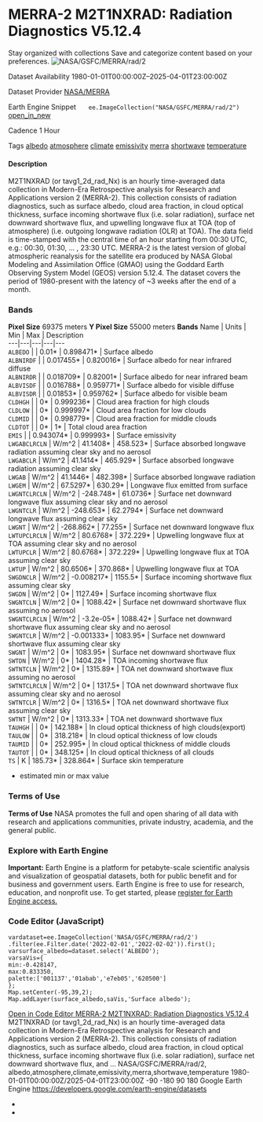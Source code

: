 
#  MERRA-2 M2T1NXRAD: Radiation Diagnostics V5.12.4 
Stay organized with collections  Save and categorize content based on your preferences. 
![NASA/GSFC/MERRA/rad/2](https://developers.google.com/earth-engine/datasets/images/NASA/NASA_GSFC_MERRA_rad_2_sample.png) 

Dataset Availability
    1980-01-01T00:00:00Z–2025-04-01T23:00:00Z 

Dataset Provider
     [ NASA/MERRA ](https://gmao.gsfc.nasa.gov/reanalysis/MERRA-2/) 

Earth Engine Snippet
     `    ee.ImageCollection("NASA/GSFC/MERRA/rad/2")   ` [ open_in_new ](https://code.earthengine.google.com/?scriptPath=Examples:Datasets/NASA/NASA_GSFC_MERRA_rad_2) 

Cadence
    1 Hour 

Tags
     [albedo](https://developers.google.com/earth-engine/datasets/tags/albedo) [atmosphere](https://developers.google.com/earth-engine/datasets/tags/atmosphere) [climate](https://developers.google.com/earth-engine/datasets/tags/climate) [emissivity](https://developers.google.com/earth-engine/datasets/tags/emissivity) [merra](https://developers.google.com/earth-engine/datasets/tags/merra) [shortwave](https://developers.google.com/earth-engine/datasets/tags/shortwave) [temperature](https://developers.google.com/earth-engine/datasets/tags/temperature)
#### Description
M2T1NXRAD (or tavg1_2d_rad_Nx) is an hourly time-averaged data collection in Modern-Era Retrospective analysis for Research and Applications version 2 (MERRA-2). This collection consists of radiation diagnostics, such as surface albedo, cloud area fraction, in cloud optical thickness, surface incoming shortwave flux (i.e. solar radiation), surface net downward shortwave flux, and upwelling longwave flux at TOA (top of atmosphere) (i.e. outgoing longwave radiation (OLR) at TOA). The data field is time-stamped with the central time of an hour starting from 00:30 UTC, e.g.: 00:30, 01:30, ... , 23:30 UTC.
MERRA-2 is the latest version of global atmospheric reanalysis for the satellite era produced by NASA Global Modeling and Assimilation Office (GMAO) using the Goddard Earth Observing System Model (GEOS) version 5.12.4. The dataset covers the period of 1980-present with the latency of ~3 weeks after the end of a month.
### Bands
**Pixel Size** 69375 meters 
**Y Pixel Size** 55000 meters 
**Bands**
Name | Units | Min | Max | Description  
---|---|---|---|---  
`ALBEDO` |  |  0.01*  |  0.898471*  | Surface albedo  
`ALBNIRDF` |  |  0.017455*  |  0.820016*  | Surface albedo for near infrared diffuse  
`ALBNIRDR` |  |  0.018709*  |  0.82001*  | Surface albedo for near infrared beam  
`ALBVISDF` |  |  0.016788*  |  0.959771*  | Surface albedo for visible diffuse  
`ALBVISDR` |  |  0.01853*  |  0.959762*  | Surface albedo for visible beam  
`CLDHGH` |  |  0*  |  0.999236*  | Cloud area fraction for high clouds  
`CLDLOW` |  |  0*  |  0.999997*  | Cloud area fraction for low clouds  
`CLDMID` |  |  0*  |  0.998779*  | Cloud area fraction for middle clouds  
`CLDTOT` |  |  0*  |  1*  | Total cloud area fraction  
`EMIS` |  |  0.943074*  |  0.999993*  | Surface emissivity  
`LWGABCLRCLN` | W/m^2 |  41.1408*  |  458.523*  | Surface absorbed longwave radiation assuming clear sky and no aerosol  
`LWGABCLR` | W/m^2 |  41.1414*  |  465.929*  | Surface absorbed longwave radiation assuming clear sky  
`LWGAB` | W/m^2 |  41.1446*  |  482.398*  | Surface absorbed longwave radiation  
`LWGEM` | W/m^2 |  67.5297*  |  630.29*  | Longwave flux emitted from surface  
`LWGNTCLRCLN` | W/m^2 |  -248.748*  |  61.0736*  | Surface net downward longwave flux assuming clear sky and no aerosol  
`LWGNTCLR` | W/m^2 |  -248.653*  |  62.2794*  | Surface net downward longwave flux assuming clear sky  
`LWGNT` | W/m^2 |  -268.862*  |  77.255*  | Surface net downward longwave flux  
`LWTUPCLRCLN` | W/m^2 |  80.6768*  |  372.229*  | Upwelling longwave flux at TOA assuming clear sky and no aerosol  
`LWTUPCLR` | W/m^2 |  80.6768*  |  372.229*  | Upwelling longwave flux at TOA assuming clear sky  
`LWTUP` | W/m^2 |  80.6506*  |  370.868*  | Upwelling longwave flux at TOA  
`SWGDNCLR` | W/m^2 |  -0.008217*  |  1155.5*  | Surface incoming shortwave flux assuming clear sky  
`SWGDN` | W/m^2 |  0*  |  1127.49*  | Surface incoming shortwave flux  
`SWGNTCLN` | W/m^2 |  0*  |  1088.42*  | Surface net downward shortwave flux assuming no aerosol  
`SWGNTCLRCLN` | W/m^2 |  -3.2e-05*  |  1088.42*  | Surface net downward shortwave flux assuming clear sky and no aerosol  
`SWGNTCLR` | W/m^2 |  -0.001333*  |  1083.95*  | Surface net downward shortwave flux assuming clear sky  
`SWGNT` | W/m^2 |  0*  |  1083.95*  | Surface net downward shortwave flux  
`SWTDN` | W/m^2 |  0*  |  1404.28*  | TOA incoming shortwave flux  
`SWTNTCLN` | W/m^2 |  0*  |  1315.89*  | TOA net downward shortwave flux assuming no aerosol  
`SWTNTCLRCLN` | W/m^2 |  0*  |  1317.5*  | TOA net downward shortwave flux assuming clear sky and no aerosol  
`SWTNTCLR` | W/m^2 |  0*  |  1316.5*  | TOA net downward shortwave flux assuming clear sky  
`SWTNT` | W/m^2 |  0*  |  1313.33*  | TOA net downward shortwave flux  
`TAUHGH` |  |  0*  |  142.188*  | In cloud optical thickness of high clouds(export)  
`TAULOW` |  |  0*  |  318.218*  | In cloud optical thickness of low clouds  
`TAUMID` |  |  0*  |  252.995*  | In cloud optical thickness of middle clouds  
`TAUTOT` |  |  0*  |  348.125*  | In cloud optical thickness of all clouds  
`TS` | K |  185.73*  |  328.864*  | Surface skin temperature  
* estimated min or max value 
### Terms of Use
**Terms of Use**
NASA promotes the full and open sharing of all data with research and applications communities, private industry, academia, and the general public.
### Explore with Earth Engine
**Important:** Earth Engine is a platform for petabyte-scale scientific analysis and visualization of geospatial datasets, both for public benefit and for business and government users. Earth Engine is free to use for research, education, and nonprofit use. To get started, please [register for Earth Engine access.](https://console.cloud.google.com/earth-engine)
### Code Editor (JavaScript)
```
vardataset=ee.ImageCollection('NASA/GSFC/MERRA/rad/2')
.filter(ee.Filter.date('2022-02-01','2022-02-02')).first();
varsurface_albedo=dataset.select('ALBEDO');
varsaVis={
min:-0.428147,
max:0.833350,
palette:['001137','01abab','e7eb05','620500']
};
Map.setCenter(-95,39,2);
Map.addLayer(surface_albedo,saVis,'Surface albedo');
```
[ Open in Code Editor ](https://code.earthengine.google.com/?scriptPath=Examples:Datasets/NASA/NASA_GSFC_MERRA_rad_2)
[ MERRA-2 M2T1NXRAD: Radiation Diagnostics V5.12.4 ](https://developers.google.com/earth-engine/datasets/catalog/NASA_GSFC_MERRA_rad_2)
M2T1NXRAD (or tavg1_2d_rad_Nx) is an hourly time-averaged data collection in Modern-Era Retrospective analysis for Research and Applications version 2 (MERRA-2). This collection consists of radiation diagnostics, such as surface albedo, cloud area fraction, in cloud optical thickness, surface incoming shortwave flux (i.e. solar radiation), surface net downward shortwave flux, and …
NASA/GSFC/MERRA/rad/2, albedo,atmosphere,climate,emissivity,merra,shortwave,temperature 
1980-01-01T00:00:00Z/2025-04-01T23:00:00Z
-90 -180 90 180 
Google Earth Engine
https://developers.google.com/earth-engine/datasets
  * [ ](https://doi.org/https://gmao.gsfc.nasa.gov/reanalysis/MERRA-2/)
  * [ ](https://doi.org/https://developers.google.com/earth-engine/datasets/catalog/NASA_GSFC_MERRA_rad_2)


